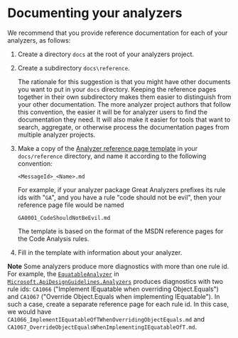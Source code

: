 # Documenting your analyzers

We recommend that you provide reference documentation for each of your analyzers, as follows:

1. Create a directory `docs` at the root of your analyzers project.

2. Create a subdirectory `docs\reference`.

    The rationale for this suggestion is that you might have other documents you want to put in your `docs` directory. Keeping the reference pages together in their own subdirectory makes them easier to distinguish from your other documentation. The more analyzer project authors that follow this convention, the easier it will be for analyzer users to find the documentation they need. It will also make it easier for tools that want to search,  aggregate, or otherwise process the documentation pages from multiple analyzer projects.  

3. Make a copy of the [Analyzer reference page template](https://github.com/dotnet/roslyn-analyzers/blob/master/docs/Analyzer%20Reference%20Page%20Template.md) in your `docs/reference` directory, and name it according to the following convention:

    `<MessageId>_<Name>.md`

    For example, if your analyzer package Great Analyzers prefixes its rule ids with "`GA`", and you have a rule "code should not be evil", then your reference page file would be named

    `GA0001_CodeShouldNotBeEvil.md`

    The template is based on the format of the MSDN reference pages for the Code Analysis rules.

4. Fill in the template with information about your analyzer.

**Note** Some analyzers produce more diagnostics with more than one rule id. For example, the [`EquatableAnalyzer`](https://github.com/dotnet/roslyn-analyzers/blob/master/src/Microsoft.ApiDesignGuidelines.Analyzers/Core/EquatableAnalyzer.cs) in [`Microsoft.ApiDesignGuidelines.Analyzers`](https://github.com/dotnet/roslyn-analyzers/tree/master/src/Microsoft.ApiDesignGuidelines.Analyzers) produces diagnostics with two rule ids: `CA1066` ("Implement IEquatable<T> when overriding Object.Equals") and `CA1067` ("Override Object.Equals when implementing IEquatable<T>"). In such a case, create a separate reference page for each rule id. In this case, we would have `CA1066_ImplementIEquatableOfTWhenOverridingObjectEquals.md` and `CA1067_OverrideObjectEqualsWhenImplementingIEquatableOfT.md`.

